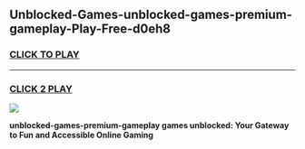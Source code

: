 
## Unblocked-Games-unblocked-games-premium-gameplay-Play-Free-d0eh8
<h3>
<a href="https://premium76.site?title=unblocked-games-premium-gameplay&ref=12A">CLICK TO PLAY</a></h3>
<hr>

<h3>
<a href="https://premium76.site?title=unblocked-games-premium-gameplay&ref=12A">CLICK 2 PLAY</a>
  
</h3>

<a href="https://premium76.site?title=unblocked-games-premium-gameplay&ref=12A"><img src="https://clearcache.store/games.png"></a>


**unblocked-games-premium-gameplay games unblocked: Your Gateway to Fun and Accessible Online Gaming**
